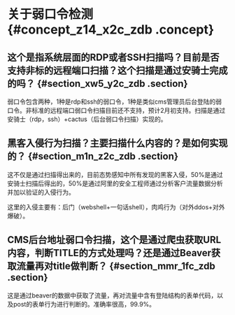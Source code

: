 # 关于弱口令检测 {#concept_z14_x2c_zdb .concept}

## 这个是指系统层面的RDP或者SSH扫描吗？目前是否支持非标的远程端口扫描？这个扫描是通过安骑士完成的吗？ {#section_xw5_y2c_zdb .section}

弱口令包含两种，1种是rdp和ssh的弱口令，1种是类似cms管理员后台登陆的弱口令。非标准的远程端口弱口令扫描目前还不支持，预计2月初支持。扫描是通过安骑士（rdp，ssh）+cactus（后台弱口令扫描）实现的。

## 黑客入侵行为扫描？主要扫描什么内容的？是如何实现的？ {#section_m1n_z2c_zdb .section}

这不仅是通过扫描得出来的，目前态势感知中所有发现的黑客入侵，50%是通过安骑士扫描后得出的，50%是通过阿里的安全工程师通过分析客户流量数据分析并加以验证的入侵行为。

这里的入侵主要有：后门（webshell+一句话shell），肉鸡行为（对外ddos+对外爆破）。

## CMS后台地址弱口令扫描，这个是通过爬虫获取URL内容，判断TITLE的方式处理吗？还是通过Beaver获取流量再对title做判断？ {#section_mmr_1fc_zdb .section}

这是通过beaver的数据中获取了流量，再对流量中含有登陆结构的表单代码，以及post的表单行为进行判断的。准确率很高，99.9%。

